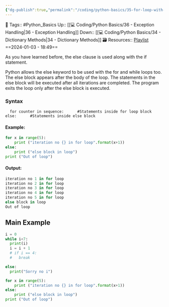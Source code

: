 ```yaml
---
{"dg-publish":true,"permalink":"/coding/python-basics/35-for-loop-with-else/","dgPassFrontmatter":true,"noteIcon":"3","created":"2024-01-03T18:49:22.307+05:30","updated":"2024-01-04T17:02:04.568+05:30"}
---
```


🧶 Tags:: #Python_Basics 
Up:: [[💻 Coding/Python Basics/36 - Exception Handling\|36 - Exception Handling]]
Down:: [[💻 Coding/Python Basics/34 - Dictionary Methods\|34 - Dictionary Methods]]
🗃 Resources:: [Playlist](https://www.youtube.com/playlist?list=PLu0W_9lII9agwh1XjRt242xIpHhPT2llg)
==2024-01-03 - 18:49==

As you have learned before, the else clause is used along with the if statement.

Python allows the else keyword to be used with the for and while loops too. The else block appears after the body of the loop. The statements in the else block will be executed after all iterations are completed. The program exits the loop only after the else block is executed.

### Syntax
`   for counter in sequence:      #Statements inside for loop block  else:      #Statements inside else block   `

#### Example:
```python
for x in range(5):
	print ("iteration no {} in for loop".format(x+1))
else:
	print ("else block in loop")
print ("Out of loop")
```

#### Output:
```python
iteration no 1 in for loop
iteration no 2 in for loop
iteration no 3 in for loop
iteration no 4 in for loop
iteration no 5 in for loop
else block in loop
Out of loop
```

## Main Example
```python
i = 0
while i<7:
  print(i)
  i = i + 1
  # if i == 4:
  #   break

else:
  print("Sorry no i")

for x in range(5):
    print ("iteration no {} in for loop".format(x+1))
else:
    print ("else block in loop")
print ("Out of loop")
```